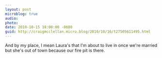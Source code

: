 ```yaml
---
layout: post
microblog: true
audio: 
photo: 
date: 2010-10-15 18:00:00 -0600
guid: http://craigmcclellan.micro.blog/2010/10/16/t27505611495.html
---
```

And by my place, I mean Laura's that I'm about to live in once we're married but she's out of town because our fire pit is there.
